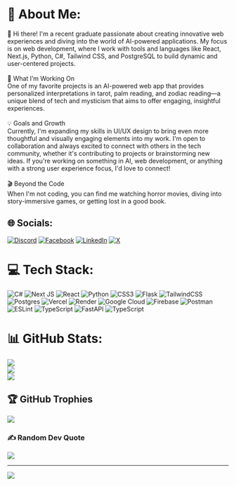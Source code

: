 # 💫 About Me:
👋 Hi there! I'm a recent graduate passionate about creating innovative web experiences and diving into the world of AI-powered applications. My focus is on web development, where I work with tools and languages like React, Next.js, Python, C#, Tailwind CSS, and PostgreSQL to build dynamic and user-centered projects.<br><br>🌟 What I’m Working On<br>One of my favorite projects is an AI-powered web app that provides personalized interpretations in tarot, palm reading, and zodiac reading—a unique blend of tech and mysticism that aims to offer engaging, insightful experiences.<br><br>💡 Goals and Growth<br>Currently, I'm expanding my skills in UI/UX design to bring even more thoughtful and visually engaging elements into my work. I'm open to collaboration and always excited to connect with others in the tech community, whether it's contributing to projects or brainstorming new ideas. If you're working on something in AI, web development, or anything with a strong user experience focus, I'd love to connect!<br><br>🎬 Beyond the Code<br>When I'm not coding, you can find me watching horror movies, diving into story-immersive games, or getting lost in a good book.


## 🌐 Socials:
[![Discord](https://img.shields.io/badge/Discord-%237289DA.svg?logo=discord&logoColor=white)](https://discord.gg/sczeam) [![Facebook](https://img.shields.io/badge/Facebook-%231877F2.svg?logo=Facebook&logoColor=white)](https://facebook.com/profile.php?id=100069830207321) [![LinkedIn](https://img.shields.io/badge/LinkedIn-%230077B5.svg?logo=linkedin&logoColor=white)](https://linkedin.com/in/zaw-htike-aung-14a215267) [![X](https://img.shields.io/badge/X-black.svg?logo=X&logoColor=white)](https://x.com/ZawHtikeAung99) 

# 💻 Tech Stack:
![C#](https://img.shields.io/badge/c%23-%23239120.svg?style=for-the-badge&logo=csharp&logoColor=white) ![Next JS](https://img.shields.io/badge/Next-black?style=for-the-badge&logo=next.js&logoColor=white) ![React](https://img.shields.io/badge/react-%2320232a.svg?style=for-the-badge&logo=react&logoColor=%2361DAFB) ![Python](https://img.shields.io/badge/python-3670A0?style=for-the-badge&logo=python&logoColor=ffdd54) ![CSS3](https://img.shields.io/badge/css3-%231572B6.svg?style=for-the-badge&logo=css3&logoColor=white) ![Flask](https://img.shields.io/badge/flask-%23000.svg?style=for-the-badge&logo=flask&logoColor=white) ![TailwindCSS](https://img.shields.io/badge/tailwindcss-%2338B2AC.svg?style=for-the-badge&logo=tailwind-css&logoColor=white) ![Postgres](https://img.shields.io/badge/postgres-%23316192.svg?style=for-the-badge&logo=postgresql&logoColor=white) ![Vercel](https://img.shields.io/badge/vercel-%23000000.svg?style=for-the-badge&logo=vercel&logoColor=white) ![Render](https://img.shields.io/badge/Render-%46E3B7.svg?style=for-the-badge&logo=render&logoColor=white) ![Google Cloud](https://img.shields.io/badge/GoogleCloud-%234285F4.svg?style=for-the-badge&logo=google-cloud&logoColor=white) ![Firebase](https://img.shields.io/badge/firebase-%23039BE5.svg?style=for-the-badge&logo=firebase) ![Postman](https://img.shields.io/badge/Postman-FF6C37?style=for-the-badge&logo=postman&logoColor=white) ![ESLint](https://img.shields.io/badge/ESLint-4B3263?style=for-the-badge&logo=eslint&logoColor=white) ![TypeScript](https://img.shields.io/badge/typescript-%23007ACC.svg?style=for-the-badge&logo=typescript&logoColor=white) ![FastAPI](https://img.shields.io/badge/FastAPI-005571?style=for-the-badge&logo=fastapi) ![TypeScript](https://img.shields.io/badge/typescript-%23007ACC.svg?style=for-the-badge&logo=typescript&logoColor=white)

# 📊 GitHub Stats:
![](https://github-readme-stats.vercel.app/api?username=Sczeam&theme=dark&hide_border=false&include_all_commits=false&count_private=false)<br/>
![](https://github-readme-streak-stats.herokuapp.com/?user=Sczeam&theme=dark&hide_border=false)<br/>
![](https://github-readme-stats.vercel.app/api/top-langs/?username=Sczeam&theme=dark&hide_border=false&include_all_commits=false&count_private=false&layout=compact)

## 🏆 GitHub Trophies
![](https://github-profile-trophy.vercel.app/?username=Sczeam&theme=radical&no-frame=false&no-bg=true&margin-w=4)

### ✍️ Random Dev Quote
![](https://quotes-github-readme.vercel.app/api?type=horizontal&theme=radical)

---
[![](https://visitcount.itsvg.in/api?id=sczeam&icon=0&color=0)](https://visitcount.itsvg.in)

<!-- Proudly created with GPRM ( https://gprm.itsvg.in ) -->
